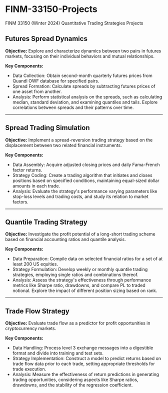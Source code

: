 # FINM-33150-Projects
FINM 33150 (Winter 2024) Quantitative Trading Strategies Projects

## Futures Spread Dynamics

**Objective:** Explore and characterize dynamics between two pairs in futures markets, focusing on their individual behaviors and mutual relationships.

**Key Components:**
- Data Collection: Obtain second-month quarterly futures prices from Quandl OWF database for specified pairs.
- Spread Formation: Calculate spreads by subtracting futures prices of one asset from another.
- Analysis: Perform statistical analysis on the spreads, such as calculating median, standard deviation, and examining quantiles and tails. Explore correlations between spreads and their patterns over time.

---

## Spread Trading Simulation

**Objective:** Implement a spread-reversion trading strategy based on the displacement between two related financial instruments.

**Key Components:**
- Data Assembly: Acquire adjusted closing prices and daily Fama-French factor returns.
- Strategy Coding: Create a trading algorithm that initiates and closes positions based on specified conditions, maintaining equal-sized dollar amounts in each trade.
- Analysis: Evaluate the strategy's performance varying parameters like stop-loss levels and trading costs, and study its relation to market factors.

---

## Quantile Trading Strategy

**Objective:** Investigate the profit potential of a long-short trading scheme based on financial accounting ratios and quantile analysis.

**Key Components:**
- Data Preparation: Compile data on selected financial ratios for a set of at least 200 US equities.
- Strategy Formulation: Develop weekly or monthly quantile trading strategies, employing single ratios and combinations thereof.
- Analysis: Assess the strategy's effectiveness through performance metrics like Sharpe ratio, drawdowns, and compare PL to traded notional. Explore the impact of different position sizing based on rank.

---

## Trade Flow Strategy

**Objective:** Evaluate trade flow as a predictor for profit opportunities in cryptocurrency markets.

**Key Components:**
- Data Handling: Process level 3 exchange messages into a digestible format and divide into training and test sets.
- Strategy Implementation: Construct a model to predict returns based on trade flow data prior to each trade, setting appropriate thresholds for trade execution.
- Analysis: Measure the effectiveness of return predictions in generating trading opportunities, considering aspects like Sharpe ratios, drawdowns, and the stability of the regression coefficient.

